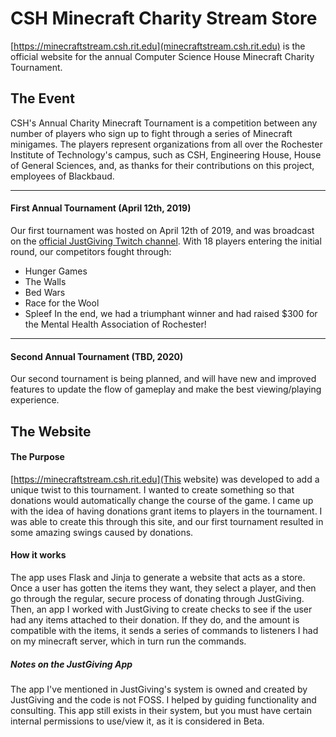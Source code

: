 # CSH Minecraft Charity Stream Store

[https://minecraftstream.csh.rit.edu](minecraftstream.csh.rit.edu) is the official website for the annual Computer Science House Minecraft Charity Tournament. 

## The Event

CSH's Annual Charity Minecraft Tournament is a competition between any number of players who sign up to fight through a series of Minecraft minigames. The players represent organizations from all over the Rochester Institute of Technology's campus, such as CSH, Engineering House, House of General Sciences, and, as thanks for their contributions on this project, employees of Blackbaud.
***
#### First Annual Tournament (April 12th, 2019)

Our first tournament was hosted on April 12th of 2019, and was broadcast on the [official JustGiving Twitch channel](https://www.twitch.tv/justgiving). With 18 players entering the initial round, our competitors fought through:
* Hunger Games
* The Walls
* Bed Wars
* Race for the Wool
* Spleef
In the end, we had a triumphant winner and had raised $300 for the Mental Health Association of Rochester!
---
#### Second Annual Tournament (TBD, 2020)

Our second tournament is being planned, and will have new and improved features to update the flow of gameplay and make the best viewing/playing experience.

## The Website

#### The Purpose

[https://minecraftstream.csh.rit.edu](This website) was developed to add a unique twist to this tournament. I wanted to create something so that donations would automatically change the course of the game. I came up with the idea of having donations grant items to players in the tournament. I was able to create this through this site, and our first tournament resulted in some amazing swings caused by donations. 

#### How it works

The app uses Flask and Jinja to generate a website that acts as a store. Once a user has gotten the items they want, they select a player, and then go through the regular, secure process of donating through JustGiving. Then, an app I worked with JustGiving to create checks to see if the user had any items attached to their donation. If they do, and the amount is compatible with the items, it sends a series of commands to listeners I had on my minecraft server, which in turn run the commands.

##### Notes on the JustGiving App
The app I've mentioned in JustGiving's system is owned and created by JustGiving and the code is not FOSS. I helped by guiding functionality and consulting. This app still exists in their system, but you must have certain internal permissions to use/view it, as it is considered in Beta.
